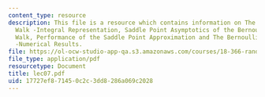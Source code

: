 ```yaml
---
content_type: resource
description: This file is a resource which contains information on The Bernoulli Random
  Walk -Integral Representation, Saddle Point Asymptotics of the Bernoulli Random
  Walk, Performance of the Saddle Point Approximation and The Bernoulli Random Walk
  -Numerical Results.
file: https://ol-ocw-studio-app-qa.s3.amazonaws.com/courses/18-366-random-walks-and-diffusion-fall-2006/17727ef871450c2c3dd8286a069c2028_lec07.pdf
file_type: application/pdf
resourcetype: Document
title: lec07.pdf
uid: 17727ef8-7145-0c2c-3dd8-286a069c2028
---
```


